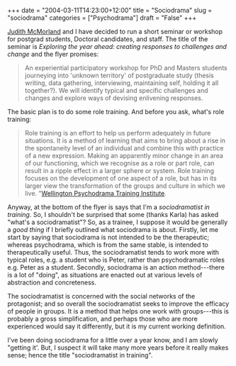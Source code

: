 +++
date = "2004-03-11T14:23:00+12:00"
title = "Sociodrama"
slug = "sociodrama"
categories = ["Psychodrama"]
draft = "False"
+++

[Judith McMorland](http://web.archive.org/web/20050307052941/http://www.colearnz.co.nz/) and
I have decided to run a short seminar or workshop for postgrad
students, Doctoral candidates, and staff. The title of the seminar is
_Exploring the year ahead: creating responses to challenges and
change_ and the flyer promises:

> An experiential participatory workshop for PhD and Masters
> students journeying into 'unknown territory' of postgraduate
> study (thesis writing, data gathering, interviewing,
> maintaining self, holding it all together?). We will identify
> typical and specific challenges and changes and explore ways of
> devising enlivening responses.

The basic plan is to do some role training. And before you ask, what's
role training:

> Role training is an effort to help us perform adequately in future
> situations. It is a method of learning that aims to bring about a
> rise in the spontaneity level of an individual and combine this
> with practice of a new expression. Making an apparently minor
> change in an area of our functioning, which we recognise as a role
> or part role, can result in a ripple effect in a larger sphere or
> system. Role training focuses on the development of one aspect of
> a role, but has in its larger view the transformation of the
> groups and culture in which we live. "[Wellington Psychodrama
> Training Institute](https://web.archive.org/web/20041114040426/http://psychodrama.org.nz/programme_wpti_training.html).

Anyway, at the bottom of the flyer is says that I'm a _sociodramatist
in training_. So, I shouldn't be surprised that some (thanks Karla)
has
asked "what's a sociodramatist"? So, as a trainee, I suppose it
would be generally a _good thing_ if I briefly outlined what
sociodrama is about. Firstly, let me start by saying that sociodrama
is not intended to be the therapeutic; whereas psychodrama, which is
from the same stable, is intended to therapeutically useful. Thus,
the sociodramatist tends to work more with typical roles, e.g. a
student who is Peter, rather than psychodramatic roles e.g. Peter as
a student. Secondly, sociodrama is an action method---there is a lot
of "doing", as situations are enacted out at various levels of
abstraction and concreteness.

The sociodramatist is concerned with the social networks of the
protagonist; and so overall the sociodramatist seeks to improve
the efficacy of people in groups. It is a method that helps one work
with groups---this is probably a gross simplification, and perhaps
those who are more experienced would say it differently, but it is
my current working definition.

I've been doing sociodrama for a little over a year know, and I am
slowly "getting it'. But, I suspect it will take many more years
before it really makes sense; hence the title "sociodramatist in
training".

